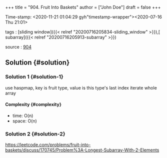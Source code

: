 +++
title = "904. Fruit Into Baskets"
author = ["John Doe"]
draft = false
+++

Time-stamp: <2020-11-21 01:04:29 gyh"timestamp-wrapper"><span class="timestamp">&lt;2020-07-16 Thu 21:01&gt;</span></span>

tags
: [sliding window]({{< relref "20200716205834-sliding_window" >}}),[ subarray]({{< relref "20200716205913-subarray" >}})

source
: [904](https://leetcode.com/problems/fruit-into-baskets/)


## Solution {#solution}


### Solution 1 {#solution-1}

use haspmap, key is fruit type, value is this type's last index
iterate whole array


#### Complexity {#complexity}

-   time: O(n)
-   space: O(n)


### Solution 2 {#solution-2}

<https://leetcode.com/problems/fruit-into-baskets/discuss/170745/Problem%3A-Longest-Subarray-With-2-Elements>
